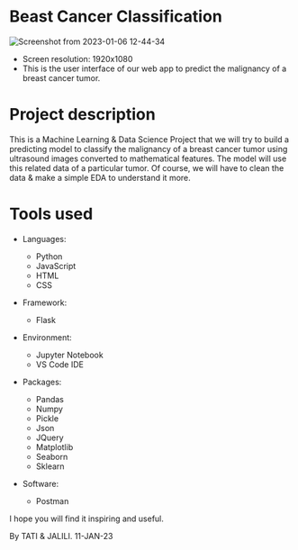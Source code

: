 # Beast Cancer Classification
![Screenshot from 2023-01-06 12-44-34](https://user-images.githubusercontent.com/95311883/211746099-658bd356-3d25-43b1-8451-279a4b029631.png)
+ Screen resolution: 1920x1080
+ This is the user interface of our web app to predict the malignancy of a breast cancer tumor.
# Project description
This is a Machine Learning & Data Science Project that we will try to build a predicting model to classify the malignancy of a breast cancer tumor using ultrasound images converted to mathematical features. The model will use this related data of a particular tumor. Of course, we will have to clean the data & make a simple EDA to understand it more.
# Tools used
+ Languages:
  - Python
  - JavaScript
  - HTML
  - CSS

+ Framework:
  - Flask

+ Environment:
  - Jupyter Notebook
  - VS Code IDE

+ Packages:
  - Pandas
  - Numpy
  - Pickle
  - Json
  - JQuery
  - Matplotlib
  - Seaborn
  - Sklearn

+ Software:
  - Postman
 
I hope you will find it inspiring and useful.

By TATI & JALILI. 11-JAN-23
